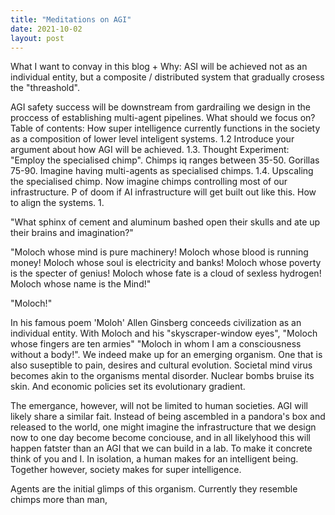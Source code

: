 ```yaml
---
title: "Meditations on AGI"
date: 2021-10-02
layout: post
---
```



What I want to convay in this blog + Why:
ASI will be achieved not as an individual entity, but a composite / distributed system that gradually crosess the "threashold".


AGI safety success will be downstream from gardrailing we design in the proccess of establishing multi-agent pipelines.
What should we focus on?
Table of contents:
How super intelligence currently functions in the society as a composition of lower level inteligent systems.
1.2 Introduce your argument about how AGI will be achieved.
1.3. Thought Experiment: "Employ the specialised chimp". Chimps iq ranges between 35-50. Gorillas 75-90. Imagine having multi-agents as specialised chimps.
1.4. Upscaling the specialised chimp. Now imagine chimps controlling most of our infrastructure.
P of doom if AI infrastructure will get built out like this.
How to align the systems.
1.



"What sphinx of cement and aluminum bashed open their skulls and ate up their brains and imagination?"

"Moloch whose mind is pure machinery! Moloch whose blood is running money! Moloch whose soul is electricity and banks! Moloch whose poverty is the specter of genius! Moloch whose fate is a cloud of sexless hydrogen! Moloch whose name is the Mind!"

"Moloch!"

In his famous poem 'Moloh' Allen Ginsberg conceeds civilization as an individual entity. With Moloch and his "skyscraper-window eyes", "Moloch whose fingers are ten armies" "Moloch in whom I am a consciousness without a body!".
We indeed make up for an emerging organism. One that is also suseptible to pain, desires and cultural evolution. Societal mind virus becomes akin to the organisms mental disorder. Nuclear bombs bruise its skin. And economic policies set its evolutionary gradient.

The emergance, however, will not be limited to human societies. AGI will likely share a similar fait. Instead of being ascembled in a pandora's box and released to the world, one might imagine the infrastructure that we design now to one day become become conciouse, and in all likelyhood this will happen fatster than an AGI that we can build in a lab. 
To make it concrete think of you and I. In isolation, a human makes for an intelligent being. Together however, society makes for super intelligence.

Agents are the initial glimps of this organism. Currently they resemble chimps more than man,

